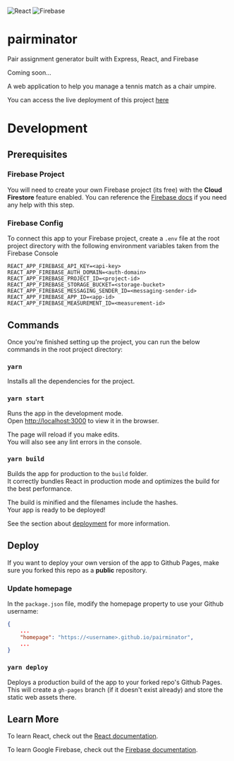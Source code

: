 ![React](https://img.shields.io/badge/react-%2320232a.svg?style=for-the-badge&logo=react&logoColor=%2361DAFB)
![Firebase](https://img.shields.io/badge/Firebase-039BE5?style=for-the-badge&logo=Firebase&logoColor=white)

# pairminator
Pair assignment generator built with Express, React, and Firebase

Coming soon...

A web application to help you manage a tennis match as a chair umpire.

You can access the live deployment of this project [here](https://derekmborges.github.io/pairminator)

# Development

## Prerequisites

### Firebase Project

You will need to create your own Firebase project (its free) with the **Cloud Firestore** feature enabled. You can reference the [Firebase docs](https://firebase.google.com/docs/firestore/quickstart?authuser=1#create) if you need any help with this step.

### Firebase Config

To connect this app to your Firebase project, create a `.env` file at the root project directory with the following environment variables taken from the Firebase Console

```
REACT_APP_FIREBASE_API_KEY=<api-key>
REACT_APP_FIREBASE_AUTH_DOMAIN=<auth-domain>
REACT_APP_FIREBASE_PROJECT_ID=<project-id>
REACT_APP_FIREBASE_STORAGE_BUCKET=<storage-bucket>
REACT_APP_FIREBASE_MESSAGING_SENDER_ID=<messaging-sender-id>
REACT_APP_FIREBASE_APP_ID=<app-id>
REACT_APP_FIREBASE_MEASUREMENT_ID=<measurement-id>
```

## Commands

Once you're finished setting up the project, you can run the below commands in the root project directory:

### `yarn`

Installs all the dependencies for the project.

### `yarn start`

Runs the app in the development mode.\
Open [http://localhost:3000](http://localhost:3000) to view it in the browser.

The page will reload if you make edits.\
You will also see any lint errors in the console.

### `yarn build`

Builds the app for production to the `build` folder.\
It correctly bundles React in production mode and optimizes the build for the best performance.

The build is minified and the filenames include the hashes.\
Your app is ready to be deployed!

See the section about [deployment](https://facebook.github.io/create-react-app/docs/deployment) for more information.

## Deploy

If you want to deploy your own version of the app to Github Pages, make sure you forked this repo as a **public** repository.

### Update homepage

In the `package.json` file, modify the homepage property to use your Github username:

```json
{
    ...
    "homepage": "https://<username>.github.io/pairminator",
    ...
}
```

### `yarn deploy`

Deploys a production build of the app to your forked repo's Github Pages. This will create a `gh-pages` branch (if it doesn't exist already) and store the static web assets there.

## Learn More

To learn React, check out the [React documentation](https://reactjs.org/).

To learn Google Firebase, check out the [Firebase documentation](https://firebase.google.com/docs).